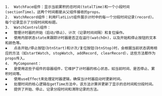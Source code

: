 	1.	WatchFace组件：显示当前累积的总时间(﻿totalTime)和一个小段时间(﻿sectionTime)。这两个时间都是从父组件接收的props。
	2.	WatchRecord组件：利用﻿FlatList组件展示计时中的每一个分段时间记录(﻿record)。每个记录显示了分段时间和标题。
	3.	WatchControl组件：
	▪	管理计时器的开始（启动/停止）、计次（记录时间间隔）和复位操作。
	▪	使用内部状态﻿state来跟踪计时器是否正在运行(﻿watchOn)，以及开始和停止按钮的文本和颜色等。
	▪	点击开始/停止按钮(﻿btnStart)和计次/复位按钮(﻿btnStop)时，会根据当前状态调用相应的方法（如﻿startWatch, ﻿stopWatch, ﻿addRecord, ﻿clearRecord），这些方法都作为props传入。
	4.	MyComponent：
	▪	是使用这些子组件的容器组件，它维护了计时器的核心状态，如当前时间、是否停止、累积时间等。
	▪	使用﻿useEffect来处理定时器逻辑，确保当计时器启动时更新时间。
	▪	处理时间的核心逻辑在﻿getTime方法中，该方法计算并更新了显示的总时间和分段时间。
	▪	提供了开始、停止、记录分段时间和清除记录的方法。